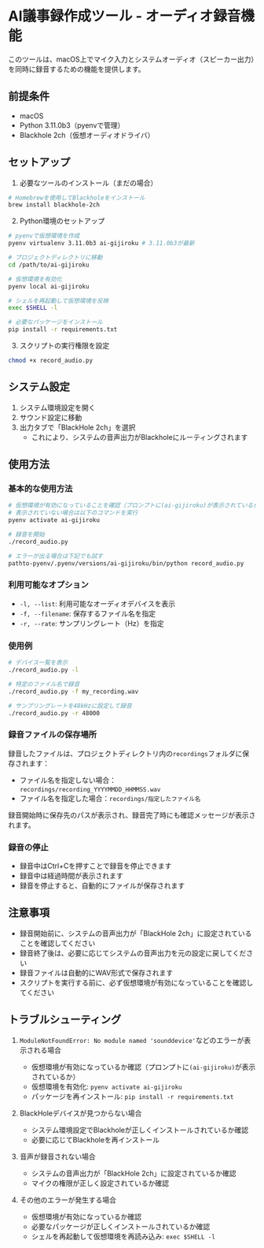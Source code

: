 # AI議事録作成ツール - オーディオ録音機能

このツールは、macOS上でマイク入力とシステムオーディオ（スピーカー出力）を同時に録音するための機能を提供します。

## 前提条件

- macOS
- Python 3.11.0b3（pyenvで管理）
- Blackhole 2ch（仮想オーディオドライバ）

## セットアップ

1. 必要なツールのインストール（まだの場合）

```bash
# Homebrewを使用してBlackholeをインストール
brew install blackhole-2ch
```

2. Python環境のセットアップ

```bash
# pyenvで仮想環境を作成
pyenv virtualenv 3.11.0b3 ai-gijiroku # 3.11.0b3が最新

# プロジェクトディレクトリに移動
cd /path/to/ai-gijiroku

# 仮想環境を有効化
pyenv local ai-gijiroku

# シェルを再起動して仮想環境を反映
exec $SHELL -l

# 必要なパッケージをインストール
pip install -r requirements.txt
```

3. スクリプトの実行権限を設定

```bash
chmod +x record_audio.py
```

## システム設定

1. システム環境設定を開く
2. サウンド設定に移動
3. 出力タブで「BlackHole 2ch」を選択
   - これにより、システムの音声出力がBlackholeにルーティングされます

## 使用方法

### 基本的な使用方法

```bash
# 仮想環境が有効になっていることを確認（プロンプトに(ai-gijiroku)が表示されているか確認）
# 表示されていない場合は以下のコマンドを実行
pyenv activate ai-gijiroku

# 録音を開始
./record_audio.py

# エラーが出る場合は下記でも試す
pathto-pyenv/.pyenv/versions/ai-gijiroku/bin/python record_audio.py
```

### 利用可能なオプション

- `-l, --list`: 利用可能なオーディオデバイスを表示
- `-f, --filename`: 保存するファイル名を指定
- `-r, --rate`: サンプリングレート（Hz）を指定

### 使用例

```bash
# デバイス一覧を表示
./record_audio.py -l

# 特定のファイル名で録音
./record_audio.py -f my_recording.wav

# サンプリングレートを48kHzに設定して録音
./record_audio.py -r 48000
```

### 録音ファイルの保存場所

録音したファイルは、プロジェクトディレクトリ内の`recordings`フォルダに保存されます：

- ファイル名を指定しない場合：`recordings/recording_YYYYMMDD_HHMMSS.wav`
- ファイル名を指定した場合：`recordings/指定したファイル名`

録音開始時に保存先のパスが表示され、録音完了時にも確認メッセージが表示されます。

### 録音の停止

- 録音中はCtrl+Cを押すことで録音を停止できます
- 録音中は経過時間が表示されます
- 録音を停止すると、自動的にファイルが保存されます

## 注意事項

- 録音開始前に、システムの音声出力が「BlackHole 2ch」に設定されていることを確認してください
- 録音終了後は、必要に応じてシステムの音声出力を元の設定に戻してください
- 録音ファイルは自動的にWAV形式で保存されます
- スクリプトを実行する前に、必ず仮想環境が有効になっていることを確認してください

## トラブルシューティング

1. `ModuleNotFoundError: No module named 'sounddevice'`などのエラーが表示される場合
   - 仮想環境が有効になっているか確認（プロンプトに`(ai-gijiroku)`が表示されているか）
   - 仮想環境を有効化: `pyenv activate ai-gijiroku`
   - パッケージを再インストール: `pip install -r requirements.txt`

2. BlackHoleデバイスが見つからない場合
   - システム環境設定でBlackholeが正しくインストールされているか確認
   - 必要に応じてBlackholeを再インストール

3. 音声が録音されない場合
   - システムの音声出力が「BlackHole 2ch」に設定されているか確認
   - マイクの権限が正しく設定されているか確認

4. その他のエラーが発生する場合
   - 仮想環境が有効になっているか確認
   - 必要なパッケージが正しくインストールされているか確認
   - シェルを再起動して仮想環境を再読み込み: `exec $SHELL -l`